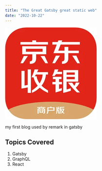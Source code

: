 ```yaml
---
title: "The Great Gatsby great static web"
date: "2022-10-22"
---
```


![jdsy](./jdsy.png)

my first blog used by remark in gatsby

## Topics Covered

1. Gatsby
2. GraphQL
3. React
